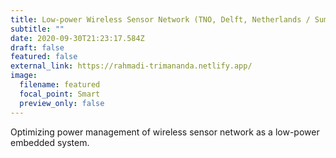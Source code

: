 ```yaml
---
title: Low-power Wireless Sensor Network (TNO, Delft, Netherlands / Summer 2008)
subtitle: ""
date: 2020-09-30T21:23:17.584Z
draft: false
featured: false
external_link: https://rahmadi-trimananda.netlify.app/
image:
  filename: featured
  focal_point: Smart
  preview_only: false
---
```

Optimizing power management of wireless sensor network as a low-power embedded system.